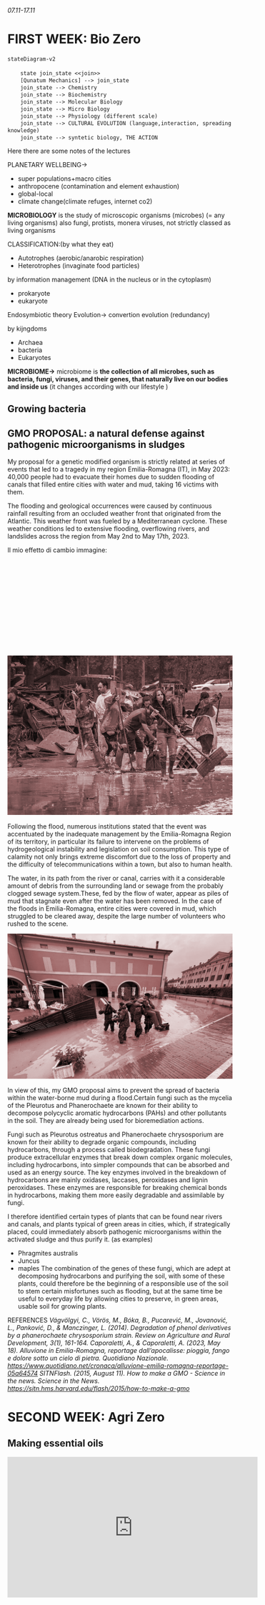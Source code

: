 *07.11-17.11*

# FIRST WEEK: Bio Zero

``` mermaid
stateDiagram-v2

    state join_state <<join>>
    [Qunatum Mechanics] --> join_state
    join_state --> Chemistry
    join_state --> Biochemistry
    join_state --> Molecular Biology
    join_state --> Micro Biology
    join_state --> Physiology (different scale)
    join_state --> CULTURAL EVOLUTION (language,interaction, spreading knowledge)
    join_state --> syntetic biology, THE ACTION
```
Here there are some notes of the lectures
 
PLANETARY WELLBEING→ 
- super populations+macro cities
- anthropocene (contamination and element exhaustion)
- global-local 
- climate change(climate refuges, internet co2)


**MICROBIOLOGY**
is the study of microscopic organisms (microbes) (= any living organisms) also fungi, protists, monera
viruses, not strictly classed as living organisms 

CLASSIFICATION:(by what they eat)
- Autotrophes (aerobic/anarobic respiration)
- Heterotrophes (invaginate food particles)

by information management (DNA in the nucleus or in the cytoplasm)
- prokaryote
- eukaryote

Endosymbiotic theory
Evolution→  convertion evolution (redundancy)

by kijngdoms
- Archaea
- bacteria
- Eukaryotes

**MICROBIOME→** microbiome is **the collection of all microbes, such as bacteria, fungi, viruses, and their genes, that naturally live on our bodies and inside us** (it changes according with our lifestyle )


## Growing bacteria 


## GMO PROPOSAL: a natural defense against pathogenic microorganisms in sludges

My proposal for a genetic modified organism is strictly related at series of events that led to a tragedy in my region Emilia-Romagna (IT), in May 2023: 40,000 people had to evacuate their homes due to sudden flooding of canals that filled entire cities with water and mud, taking 16 victims with them.

The flooding and geological occurrences were caused by continuous rainfall resulting from an occluded weather front that originated from the Atlantic. This weather front was fueled by a Mediterranean cyclone. These weather conditions led to extensive flooding, overflowing rivers, and landslides across the region from May 2nd to May 17th, 2023.

Il mio effetto di cambio immagine:

<div class="image-container">
  <img src="alluvione_emilia_romagna_33_fg.png" alt="Immagine 1" class="hover-image" />
  <img src="alluvione_emilia_romagna_33_fg.jpg" alt="Immagine 2" class="hover-image" />
</div>

<style>
  .image-container {
    position: relative;
    width: 300px; /* Imposta la larghezza desiderata */
    height: 200px; /* Imposta l'altezza desiderata */
  }

  .hover-image {
    position: absolute;
    top: 0;
    left: 0;
    opacity: 0;
    transition: opacity 0.3s ease-in-out;
  }

  .image-container:hover .hover-image {
    opacity: 1;
  }
</style>


![Alt text](../images/alluvione_emilia_romagna_33_fg.png)

Following the flood, numerous institutions stated that the event was accentuated by the inadequate management by the Emilia-Romagna Region of its territory, in particular its failure to intervene on the problems of hydrogeological instability and legislation on soil consumption.
This type of calamity not only brings extreme discomfort due to the loss of property and the difficulty of telecommunications within a town, but also to human health.

The water, in its path from the river or canal, carries with it a considerable amount of debris from the surrounding land or sewage from the probably clogged sewage system.These, fed by the flow of water, appear as piles of mud that stagnate even after the water has been removed. In the case of the floods in Emilia-Romagna, entire cities were covered in mud, which struggled to be cleared away, despite the large number of volunteers who rushed to the scene.

![Alt text](../images/maggio2023_castel-maggiore-localita-castello.png)


In view of this, my GMO proposal aims to prevent the spread of bacteria within the water-borne mud during a flood.Certain fungi such as the mycelia of the Pleurotus and Phanerochaete are known for their ability to decompose polycyclic aromatic hydrocarbons (PAHs) and other pollutants in the soil. They are already being used for bioremediation actions.

Fungi such as Pleurotus ostreatus and Phanerochaete chrysosporium are known for their ability to degrade organic compounds, including hydrocarbons, through a process called biodegradation. These fungi produce extracellular enzymes that break down complex organic molecules, including hydrocarbons, into simpler compounds that can be absorbed and used as an energy source.
The key enzymes involved in the breakdown of hydrocarbons are mainly oxidases, laccases, peroxidases and lignin peroxidases. These enzymes are responsible for breaking chemical bonds in hydrocarbons, making them more easily degradable and assimilable by fungi.

I therefore identified certain types of plants that can be found near rivers and canals, and plants typical of green areas in cities, which, if strategically placed, could immediately absorb pathogenic microorganisms within the activated sludge and thus purify it. (as examples)
- Phragmites australis
- Juncus
- maples
The combination of the genes of these fungi, which are adept at decomposing hydrocarbons and purifying the soil, with some of these plants, could therefore be the beginning of a responsible use of the soil to stem certain misfortunes such as flooding, but at the same time be useful to everyday life by allowing cities to preserve, in green areas, usable soil for growing plants.




REFERENCES
*Vágvölgyi, C., Vörös, M., Bóka, B., Pucarević, M., Jovanović, L., Panković, D., & Manczinger, L. (2014). Degradation of phenol derivatives by a phanerochaete chrysosporium strain. Review on Agriculture and Rural Development, 3(1), 161-164.*
*Caporaletti, A., & Caporaletti, A. (2023, May 18). Alluvione in Emilia-Romagna, reportage dall’apocalisse: pioggia, fango e dolore sotto un cielo di pietra. Quotidiano Nazionale. https://www.quotidiano.net/cronaca/alluvione-emilia-romagna-reportage-05a64574*
*SITNFlash. (2015, August 11). How to make a GMO - Science in the news. Science in the News. https://sitn.hms.harvard.edu/flash/2015/how-to-make-a-gmo*



# SECOND WEEK: Agri Zero

## Making essential oils

<iframe width="560" height="315" src="https://www.youtube.com/embed/1yX_C6PKxl8?si=UAU-9f7q19j3_z2l" title="YouTube video player" frameborder="0" allow="accelerometer; autoplay; clipboard-write; encrypted-media; gyroscope; picture-in-picture; web-share" allowfullscreen></iframe>